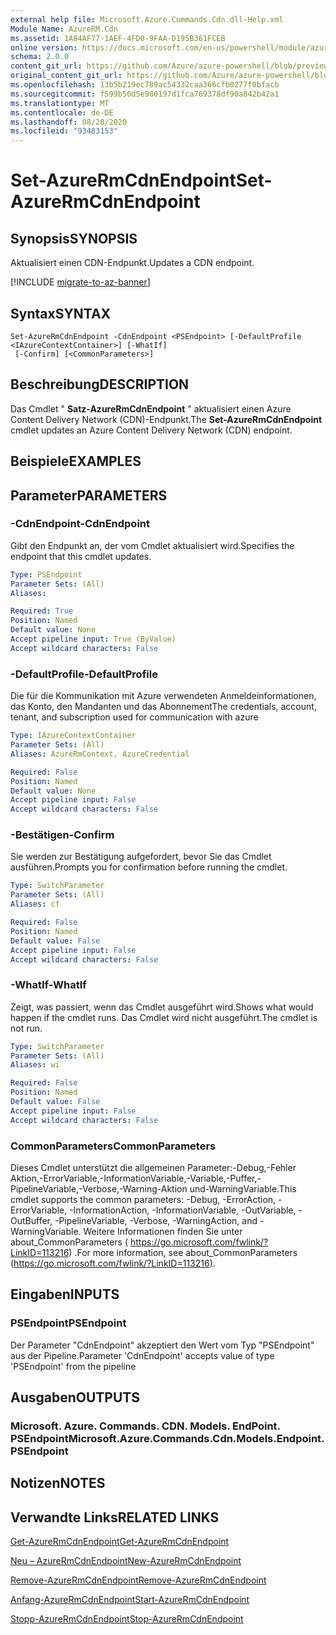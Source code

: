 ```yaml
---
external help file: Microsoft.Azure.Commands.Cdn.dll-Help.xml
Module Name: AzureRM.Cdn
ms.assetid: 1A84AF77-1AEF-4FD0-9FAA-D195B361FCEB
online version: https://docs.microsoft.com/en-us/powershell/module/azurerm.cdn/set-azurermcdnendpoint
schema: 2.0.0
content_git_url: https://github.com/Azure/azure-powershell/blob/preview/src/ResourceManager/Cdn/Commands.Cdn/help/Set-AzureRmCdnEndpoint.md
original_content_git_url: https://github.com/Azure/azure-powershell/blob/preview/src/ResourceManager/Cdn/Commands.Cdn/help/Set-AzureRmCdnEndpoint.md
ms.openlocfilehash: 13b5b219ec789ac54332caa366cfb0277f0bfacb
ms.sourcegitcommit: f599b50d5e980197d1fca769378df90a842b42a1
ms.translationtype: MT
ms.contentlocale: de-DE
ms.lasthandoff: 08/20/2020
ms.locfileid: "93483153"
---
```

# <span data-ttu-id="e44bf-101">Set-AzureRmCdnEndpoint</span><span class="sxs-lookup"><span data-stu-id="e44bf-101">Set-AzureRmCdnEndpoint</span></span>

## <span data-ttu-id="e44bf-102">Synopsis</span><span class="sxs-lookup"><span data-stu-id="e44bf-102">SYNOPSIS</span></span>
<span data-ttu-id="e44bf-103">Aktualisiert einen CDN-Endpunkt.</span><span class="sxs-lookup"><span data-stu-id="e44bf-103">Updates a CDN endpoint.</span></span>

[!INCLUDE [migrate-to-az-banner](../../includes/migrate-to-az-banner.md)]

## <span data-ttu-id="e44bf-104">Syntax</span><span class="sxs-lookup"><span data-stu-id="e44bf-104">SYNTAX</span></span>

```
Set-AzureRmCdnEndpoint -CdnEndpoint <PSEndpoint> [-DefaultProfile <IAzureContextContainer>] [-WhatIf]
 [-Confirm] [<CommonParameters>]
```

## <span data-ttu-id="e44bf-105">Beschreibung</span><span class="sxs-lookup"><span data-stu-id="e44bf-105">DESCRIPTION</span></span>
<span data-ttu-id="e44bf-106">Das Cmdlet " **Satz-AzureRmCdnEndpoint** " aktualisiert einen Azure Content Delivery Network (CDN)-Endpunkt.</span><span class="sxs-lookup"><span data-stu-id="e44bf-106">The **Set-AzureRmCdnEndpoint** cmdlet updates an Azure Content Delivery Network (CDN) endpoint.</span></span>

## <span data-ttu-id="e44bf-107">Beispiele</span><span class="sxs-lookup"><span data-stu-id="e44bf-107">EXAMPLES</span></span>

## <span data-ttu-id="e44bf-108">Parameter</span><span class="sxs-lookup"><span data-stu-id="e44bf-108">PARAMETERS</span></span>

### <span data-ttu-id="e44bf-109">-CdnEndpoint</span><span class="sxs-lookup"><span data-stu-id="e44bf-109">-CdnEndpoint</span></span>
<span data-ttu-id="e44bf-110">Gibt den Endpunkt an, der vom Cmdlet aktualisiert wird.</span><span class="sxs-lookup"><span data-stu-id="e44bf-110">Specifies the endpoint that this cmdlet updates.</span></span>

```yaml
Type: PSEndpoint
Parameter Sets: (All)
Aliases: 

Required: True
Position: Named
Default value: None
Accept pipeline input: True (ByValue)
Accept wildcard characters: False
```

### <span data-ttu-id="e44bf-111">-DefaultProfile</span><span class="sxs-lookup"><span data-stu-id="e44bf-111">-DefaultProfile</span></span>
<span data-ttu-id="e44bf-112">Die für die Kommunikation mit Azure verwendeten Anmeldeinformationen, das Konto, den Mandanten und das Abonnement</span><span class="sxs-lookup"><span data-stu-id="e44bf-112">The credentials, account, tenant, and subscription used for communication with azure</span></span>

```yaml
Type: IAzureContextContainer
Parameter Sets: (All)
Aliases: AzureRmContext, AzureCredential

Required: False
Position: Named
Default value: None
Accept pipeline input: False
Accept wildcard characters: False
```

### <span data-ttu-id="e44bf-113">-Bestätigen</span><span class="sxs-lookup"><span data-stu-id="e44bf-113">-Confirm</span></span>
<span data-ttu-id="e44bf-114">Sie werden zur Bestätigung aufgefordert, bevor Sie das Cmdlet ausführen.</span><span class="sxs-lookup"><span data-stu-id="e44bf-114">Prompts you for confirmation before running the cmdlet.</span></span>

```yaml
Type: SwitchParameter
Parameter Sets: (All)
Aliases: cf

Required: False
Position: Named
Default value: False
Accept pipeline input: False
Accept wildcard characters: False
```

### <span data-ttu-id="e44bf-115">-WhatIf</span><span class="sxs-lookup"><span data-stu-id="e44bf-115">-WhatIf</span></span>
<span data-ttu-id="e44bf-116">Zeigt, was passiert, wenn das Cmdlet ausgeführt wird.</span><span class="sxs-lookup"><span data-stu-id="e44bf-116">Shows what would happen if the cmdlet runs.</span></span>
<span data-ttu-id="e44bf-117">Das Cmdlet wird nicht ausgeführt.</span><span class="sxs-lookup"><span data-stu-id="e44bf-117">The cmdlet is not run.</span></span>

```yaml
Type: SwitchParameter
Parameter Sets: (All)
Aliases: wi

Required: False
Position: Named
Default value: False
Accept pipeline input: False
Accept wildcard characters: False
```

### <span data-ttu-id="e44bf-118">CommonParameters</span><span class="sxs-lookup"><span data-stu-id="e44bf-118">CommonParameters</span></span>
<span data-ttu-id="e44bf-119">Dieses Cmdlet unterstützt die allgemeinen Parameter:-Debug,-Fehler Aktion,-ErrorVariable,-InformationVariable,-Variable,-Puffer,-PipelineVariable,-Verbose,-Warning-Aktion und-WarningVariable.</span><span class="sxs-lookup"><span data-stu-id="e44bf-119">This cmdlet supports the common parameters: -Debug, -ErrorAction, -ErrorVariable, -InformationAction, -InformationVariable, -OutVariable, -OutBuffer, -PipelineVariable, -Verbose, -WarningAction, and -WarningVariable.</span></span> <span data-ttu-id="e44bf-120">Weitere Informationen finden Sie unter about_CommonParameters ( https://go.microsoft.com/fwlink/?LinkID=113216) .</span><span class="sxs-lookup"><span data-stu-id="e44bf-120">For more information, see about_CommonParameters (https://go.microsoft.com/fwlink/?LinkID=113216).</span></span>

## <span data-ttu-id="e44bf-121">Eingaben</span><span class="sxs-lookup"><span data-stu-id="e44bf-121">INPUTS</span></span>

### <span data-ttu-id="e44bf-122">PSEndpoint</span><span class="sxs-lookup"><span data-stu-id="e44bf-122">PSEndpoint</span></span>
<span data-ttu-id="e44bf-123">Der Parameter "CdnEndpoint" akzeptiert den Wert vom Typ "PSEndpoint" aus der Pipeline.</span><span class="sxs-lookup"><span data-stu-id="e44bf-123">Parameter 'CdnEndpoint' accepts value of type 'PSEndpoint' from the pipeline</span></span>

## <span data-ttu-id="e44bf-124">Ausgaben</span><span class="sxs-lookup"><span data-stu-id="e44bf-124">OUTPUTS</span></span>

### <span data-ttu-id="e44bf-125">Microsoft. Azure. Commands. CDN. Models. EndPoint. PSEndpoint</span><span class="sxs-lookup"><span data-stu-id="e44bf-125">Microsoft.Azure.Commands.Cdn.Models.Endpoint.PSEndpoint</span></span>

## <span data-ttu-id="e44bf-126">Notizen</span><span class="sxs-lookup"><span data-stu-id="e44bf-126">NOTES</span></span>

## <span data-ttu-id="e44bf-127">Verwandte Links</span><span class="sxs-lookup"><span data-stu-id="e44bf-127">RELATED LINKS</span></span>

[<span data-ttu-id="e44bf-128">Get-AzureRmCdnEndpoint</span><span class="sxs-lookup"><span data-stu-id="e44bf-128">Get-AzureRmCdnEndpoint</span></span>](./Get-AzureRmCdnEndpoint.md)

[<span data-ttu-id="e44bf-129">Neu – AzureRmCdnEndpoint</span><span class="sxs-lookup"><span data-stu-id="e44bf-129">New-AzureRmCdnEndpoint</span></span>](./New-AzureRmCdnEndpoint.md)

[<span data-ttu-id="e44bf-130">Remove-AzureRmCdnEndpoint</span><span class="sxs-lookup"><span data-stu-id="e44bf-130">Remove-AzureRmCdnEndpoint</span></span>](./Remove-AzureRmCdnEndpoint.md)

[<span data-ttu-id="e44bf-131">Anfang-AzureRmCdnEndpoint</span><span class="sxs-lookup"><span data-stu-id="e44bf-131">Start-AzureRmCdnEndpoint</span></span>](./Start-AzureRmCdnEndpoint.md)

[<span data-ttu-id="e44bf-132">Stopp-AzureRmCdnEndpoint</span><span class="sxs-lookup"><span data-stu-id="e44bf-132">Stop-AzureRmCdnEndpoint</span></span>](./Stop-AzureRmCdnEndpoint.md)


